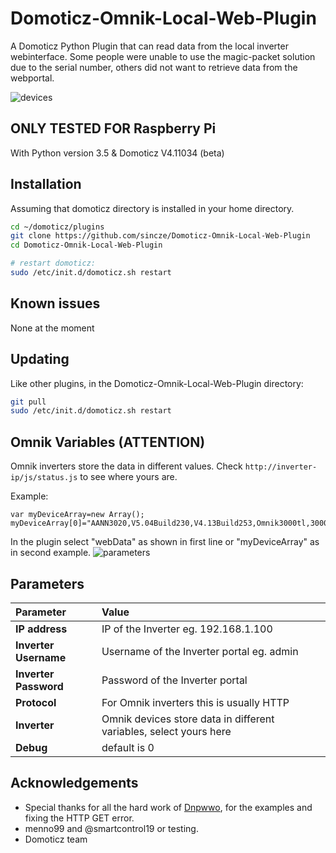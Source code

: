 # Domoticz-Omnik-Local-Web-Plugin
A Domoticz Python Plugin that can read data from the local inverter webinterface.
Some people were unable to use the magic-packet solution due to the serial number, others did not want to retrieve data from the webportal.

![devices](https://github.com/sincze/Domoticz-Omnik-Local-Web-Plugin/blob/master/plugin_preview.png)

## ONLY TESTED FOR Raspberry Pi

With Python version 3.5 & Domoticz V4.11034 (beta)



## Installation

Assuming that domoticz directory is installed in your home directory.

```bash
cd ~/domoticz/plugins
git clone https://github.com/sincze/Domoticz-Omnik-Local-Web-Plugin
cd Domoticz-Omnik-Local-Web-Plugin

# restart domoticz:
sudo /etc/init.d/domoticz.sh restart
```
## Known issues

None at the moment

## Updating

Like other plugins, in the Domoticz-Omnik-Local-Web-Plugin directory:
```bash
git pull
sudo /etc/init.d/domoticz.sh restart
```
## Omnik Variables (ATTENTION)

Omnik inverters store the data in different values. Check ```http://inverter-ip/js/status.js``` to see where yours are.

Example:
```var webData="NLDN**2017******,NL1-V1.0-0118-4,V2.0-0028,omnik4000tl ,4000,584,345,33734,,4,";
var myDeviceArray=new Array(); myDeviceArray[0]="AANN3020,V5.04Build230,V4.13Build253,Omnik3000tl,3000,1313,685,9429,,1,";
```
In the plugin select "webData" as shown in first line or "myDeviceArray" as in second example. 
![parameters](https://user-images.githubusercontent.com/5776333/63643206-d2466400-c6cb-11e9-90a1-718a0c570fc3.png)

## Parameters

| Parameter | Value |
| :--- | :--- |
| **IP address** | IP of the Inverter eg. 192.168.1.100 |
| **Inverter Username** | Username of the Inverter portal eg. admin |
| **Inverter Password** | Password of the Inverter portal |
| **Protocol** |	For Omnik inverters this is usually HTTP |
| **Inverter** |	Omnik devices store data in different variables, select yours here |
| **Debug** | default is 0 |

## Acknowledgements

* Special thanks for all the hard work of [Dnpwwo](https://github.com/dnpwwo), for the examples and fixing the HTTP GET error.
* menno99 and @smartcontrol19 or testing.
* Domoticz team

